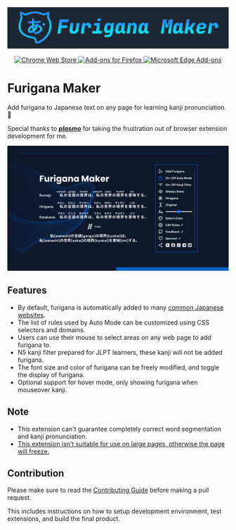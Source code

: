 <div align="center">
    <img src="./assets/icons/DemoLogo.svg" alt="Logo">
</div>
<p align="center">
  <a href="https://chromewebstore.google.com/detail/furigana-maker/heodojceeinbkfjfilnfminlkgbacpfp">
    <img alt="Chrome Web Store" src="https://img.shields.io/badge/Chrome%20Web%20Store-141e24?style=for-the-badge&logo=googlechrome&logoColor=%23ffffff">
  </a>
  <a href="https://addons.mozilla.org/en-US/firefox/addon/furigana-maker/">
  	<img alt="Add-ons for Firefox" src="https://img.shields.io/badge/Add--ons%20for%20Firefox-141e24?style=for-the-badge&logo=firefoxbrowser&logoColor=%23ffffff">
  </a>
  <a href="https://microsoftedge.microsoft.com/addons/detail/furigana-maker/kohpoklaaeicnkdapjkmljdachedmbbi">
    <img alt="Microsoft Edge Add-ons" src="https://img.shields.io/badge/Microsoft%20Edge%20Add--ons-141e24?style=for-the-badge&logo=microsoftedge&logoColor=%23ffffff">
  </a>
</p>

# Furigana Maker

Add furigana to Japanese text on any page for learning kanji pronunciation. 🤔

Special thanks to **_[plasmo](https://github.com/PlasmoHQ/plasmo)_** for taking the frustration out of browser extension development for me.

![Preview](./assets/social-preview.png)

## Features

- By default, furigana is automatically added to many [common Japanese websites](https://github.com/aiktb/FuriganaMaker/blob/main/assets/rules/selector.json).
- The list of rules used by Auto Mode can be customized using CSS selectors and domains.
- Users can use their mouse to select areas on any web page to add furigana to.
- N5 kanji filter prepared for JLPT learners, these kanji will not be added furigana.
- The font size and color of furigana can be freely modified, and toggle the display of furigana.
- Optional support for hover mode, only showing furigana when mouseover kanji.

## Note

- This extension can't guarantee completely correct word segmentation and kanji pronunciation.
- [This extension isn't suitable for use on large pages, otherwise the page will freeze.](https://github.com/aiktb/FuriganaMaker/issues/16)

## Contribution

Please make sure to read the [Contributing Guide](./.github/CONTRIBUTING.md) before making a pull request.

This includes instructions on how to setup development environment, test extensions, and build the final product.
